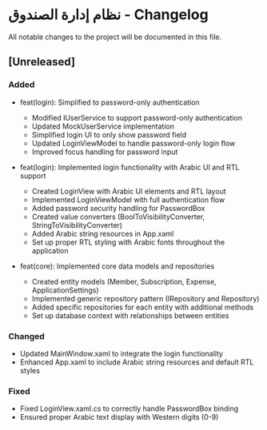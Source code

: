# نظام إدارة الصندوق - Changelog

All notable changes to the project will be documented in this file.

## [Unreleased]

### Added

- feat(login): Simplified to password-only authentication

  - Modified IUserService to support password-only authentication
  - Updated MockUserService implementation
  - Simplified login UI to only show password field
  - Updated LoginViewModel to handle password-only login flow
  - Improved focus handling for password input

- feat(login): Implemented login functionality with Arabic UI and RTL support

  - Created LoginView with Arabic UI elements and RTL layout
  - Implemented LoginViewModel with full authentication flow
  - Added password security handling for PasswordBox
  - Created value converters (BoolToVisibilityConverter, StringToVisibilityConverter)
  - Added Arabic string resources in App.xaml
  - Set up proper RTL styling with Arabic fonts throughout the application

- feat(core): Implemented core data models and repositories
  - Created entity models (Member, Subscription, Expense, ApplicationSettings)
  - Implemented generic repository pattern (IRepository<T> and Repository<T>)
  - Added specific repositories for each entity with additional methods
  - Set up database context with relationships between entities

### Changed

- Updated MainWindow.xaml to integrate the login functionality
- Enhanced App.xaml to include Arabic string resources and default RTL styles

### Fixed

- Fixed LoginView.xaml.cs to correctly handle PasswordBox binding
- Ensured proper Arabic text display with Western digits (0-9)
